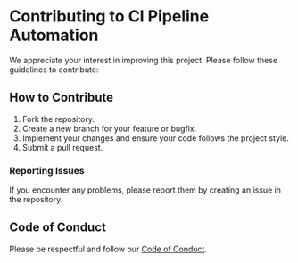 # Contributing to CI Pipeline Automation

We appreciate your interest in improving this project. Please follow these guidelines to contribute:

## How to Contribute
1. Fork the repository.
2. Create a new branch for your feature or bugfix.
3. Implement your changes and ensure your code follows the project style.
4. Submit a pull request.

### Reporting Issues
If you encounter any problems, please report them by creating an issue in the repository.

## Code of Conduct
Please be respectful and follow our [Code of Conduct](CODE_OF_CONDUCT.md).